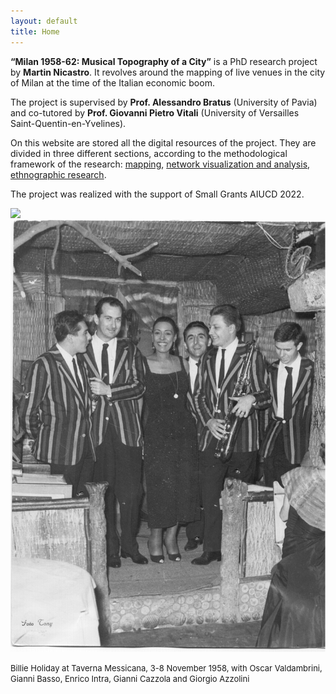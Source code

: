 ```yaml
---
layout: default
title: Home
---
```




<b>“Milan 1958-62: Musical Topography of a City”</b> is a PhD research project by <b>Martin Nicastro</b>. It revolves around the mapping of live venues in the city of Milan at the time of the Italian economic boom.

The project is supervised by <b>Prof. Alessandro Bratus</b> (University of Pavia) and co-tutored by <b>Prof. Giovanni Pietro Vitali</b> (University of Versailles Saint-Quentin-en-Yvelines).


On this website are stored all the digital resources of the project. They are divided in three different sections, according to the methodological framework of the research: [mapping](https://musictopography.github.io//map/), [network visualization and analysis](https://musictopography.github.io//graphs/), [ethnographic research](https://musictopography.github.io//interviews/).


The project was realized with the support of Small Grants AIUCD 2022.

<img src="AIUCD_logo.png">




<img src="images/Billie.jpg">

<font size="-1">Billie Holiday at Taverna Messicana, 3-8 November 1958, with Oscar Valdambrini, Gianni Basso, Enrico Intra, Gianni Cazzola and Giorgio Azzolini </font>
